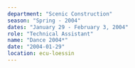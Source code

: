 ```yaml
---
department: "Scenic Construction"
season: "Spring - 2004"
dates: "January 29 - February 3, 2004"
role: "Technical Assistant"
name: "Dance 2004*"
date: "2004-01-29"
location: ecu-loessin
---
```

